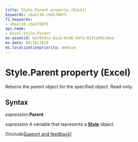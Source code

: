 ```yaml
---
title: Style.Parent property (Excel)
keywords: vbaxl10.chm176075
f1_keywords:
- vbaxl10.chm176075
api_name:
- Excel.Style.Parent
ms.assetid: ba791dce-8acb-bc66-44fa-813ca091cbea
ms.date: 05/16/2019
ms.localizationpriority: medium
---
```



# Style.Parent property (Excel)

Returns the parent object for the specified object. Read-only.


## Syntax

_expression_.**Parent**

_expression_ A variable that represents a **[Style](Excel.Style.md)** object.




[!include[Support and feedback](~/includes/feedback-boilerplate.md)]